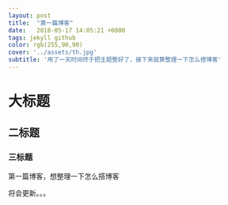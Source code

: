 ```yaml
---
layout: post
title:  "第一篇博客"
date:   2018-05-17 14:05:21 +0800
tags: jekyll github
color: rgb(255,90,90)
cover: '../assets/th.jpg'
subtitle: '用了一天时间终于把主题整好了，接下来就算整理一下怎么搭博客'
---
```

# 大标题
## 二标题
### 三标题
第一篇博客，想整理一下怎么搭博客

将会更新。。。